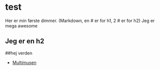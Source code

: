 # test
Her er min første dimmer. 
(Markdown, en # er for h1, 2 # er for h2)
Jeg er mega awesome



## Jeg er en h2

##hej verden

* [Multimusen](http://multimusen.dk/)
